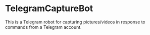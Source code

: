 # TelegramCaptureBot
This is a Telegram robot for capturing pictures/videos in response to commands from a Telegram account.
